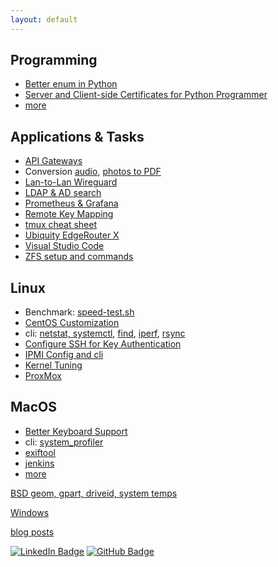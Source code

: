 ```yaml
---
layout: default
---
```

## Programming

* [Better enum in Python](programming/python-string-enum.html)
* [Server and Client-side Certificates for Python
Programmer](programming/https.html)
* [more](programming/)

## Applications & Tasks

* [API Gateways](api-gateways.html)
* Conversion [audio](convert.audio.html), [photos to PDF](convert.image2pdf.html)
* [Lan-to-Lan Wireguard](wireguard.html)
* [LDAP & AD search](ldap.html)
* [Prometheus & Grafana](prometheus-grafana.html)
* [Remote Key Mapping](remote.html)
* [tmux cheat sheet](tmux.html)
* [Ubiquity EdgeRouter X](ubiquity.html)
* [Visual Studio Code](dot.vscode.html)
* [ZFS setup and commands](zfs.html)

## Linux

* Benchmark: [speed-test.sh](speed-test.sh)
* [CentOS Customization](centos/)
* cli: [netstat, systemctl](cli.html), [find](find.html), [iperf](iperf.html),
[rsync](rsync.html)
* [Configure SSH for Key Authentication](ssh.html)
* [IPMI Config and cli](ipmi.html)
* [Kernel Tuning](kernel-tuning.html)
* [ProxMox](proxmox/)

## MacOS

* [Better Keyboard Support](macos/keyboard.html)
* cli: [system_profiler](macos/cli.html)
* [exiftool](macos/exiftool.html)
* [jenkins](macos/jenkins.html)
* [more](macos/)

[BSD geom, gpart, driveid, system temps](bsd/)

[Windows](windows/)


[blog posts](posts.html)


[![LinkedIn
Badge](https://img.shields.io/badge/-asokolsky-blue?style=flat&logo=Linkedin&logoColor=white)](https://www.linkedin.com/in/asokolsky/)
[![GitHub
Badge](https://img.shields.io/badge/-asokolsky-grey?style=flat&logo=Github&logoColor=white)](https://github.com/asokolsky)
